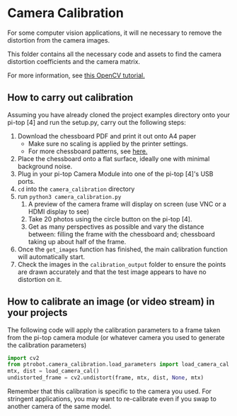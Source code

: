 # Camera Calibration
For some computer vision applications, it will ne necessary to remove the distortion from the camera images.

This folder contains all the necessary code and assets to find the camera distortion coefficients and the camera matrix.

For more information, see [this OpenCV tutorial.](https://opencv-python-tutroals.readthedocs.io/en/latest/py_tutorials/py_calib3d/py_calibration/py_calibration.html)

## How to carry out calibration
Assuming you have already cloned the project examples directory onto your pi-top [4] and run the setup.py, carry out the following steps:

1. Download the chessboard PDF and print it out onto A4 paper
   * Make sure no scaling is applied by the printer settings.
   * For more chessboard patterns, see [here.](https://markhedleyjones.com/projects/calibration-checkerboard-collection)
1. Place the chessboard onto a flat surface, ideally one with minimal background noise.
1. Plug in your pi-top Camera Module into one of the pi-top [4]'s USB ports.
1. `cd` into the `camera_calibration` directory
1. run `python3 camera_calibration.py`
   1. A preview of the camera frame will display on screen (use VNC or a HDMI display to see)
   1. Take 20 photos using the circle button on the pi-top [4]. 
   1. Get as many perspectives as possible and vary the distance between: filling the frame with the chessboard and; chessboard taking up about half of the frame.
1. Once the `get_images` function has finished, the main calibration function will automatically start.
1. Check the images in the `calibration_output` folder to ensure the points are drawn accurately and that the test image appears to have no distortion on it.


## How to calibrate an image (or video stream) in your projects
The following code will apply the calibration parameters to a frame taken from the pi-top camera module (or whatever camera you used to generate the calibration parameters)
```python
import cv2
from ptrobot.camera_calibration.load_parameters import load_camera_cal
mtx, dist = load_camera_cal()
undistorted_frame = cv2.undistort(frame, mtx, dist, None, mtx)
```

Remember that this calibration is specific to the camera you used. For stringent applications, you may want to re-calibrate even if you swap to another camera of the same model.